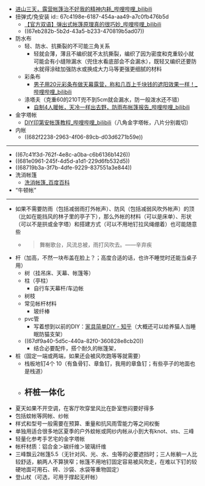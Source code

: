 - [进山三天，露营帐篷治不好我的精神内耗_哔哩哔哩_bilibili](https://www.bilibili.com/video/BV13d4y1N7VZ)
- 扭弹式/免安装
  id:: 67c4198e-6187-454a-aa49-a7c0fb476b5d
	- [【官方双语】弹出式帐篷原理真的很巧妙_哔哩哔哩_bilibili](https://www.bilibili.com/video/BV1u5411y7j7)
	- ((67eb282b-5b2d-43a5-b233-470819b5ad07))
- 防水布
	- 轻、防水、抗撕裂的不可能三角关系
		- 轻就会薄，薄且不编织就不太抗撕裂，编织了因为密度和克重较小就可能会有小缝隙漏水（兜住水看底部会不会漏水），既轻又编织还要防水就得涂硅加强防水或换成大力马等更强更细腻的材料
	- 彩条布
		- [男子用20元彩条布做天幕露营，称和几百上千块钱的遮阳效果一样！_哔哩哔哩_bilibili](https://www.bilibili.com/video/BV1xa411a7xc)
	- 涤塔夫（克重60的210T兜不到5cm就会漏水，防一般泼水还不错）
		- [自制4人暖帐，天冷一样出去野，防雨布帐篷报告_哔哩哔哩_bilibili](https://www.bilibili.com/video/BV1tU4y1f72W)
- 金字塔帐
	- [DIY印第安帐篷教程_哔哩哔哩_bilibili](https://www.bilibili.com/video/BV1aP4y137LV)（八角金字塔帐，八片分别裁切）
- 内帐
	- ((682f2238-2963-4f06-89cb-d03d6271b59e))
- ---
- ((67c41f3d-762f-4e8c-a0ba-c6b6136b1426))
- ((681e0961-245f-4d5d-a1d1-229d6fb532d5))
- ((68719b3a-3f7b-4dfe-9229-837551a3e844))
- 洗消帐篷
	- [洗消帐篷_百度百科](https://baike.baidu.com/item/%E6%B4%97%E6%B6%88%E5%B8%90%E7%AF%B7/8219618)
- “牛顿帐”
- ---
- 如果不需要防雨（包括减弱雨打外帐声）、防风（包括减弱风吹外帐声）的顶（比如在能挡风的林子里的亭子下），那么外帐的材料（可以是床单）、形状（可以不是拱或金字塔）和搭建方式（可以不用地钉拉风绳绷着）也可能随意些
	- >舞榭歌台，风流总被，雨打风吹去。——辛弃疾
- 杆（加高，不然一块布盖在脸上？；高度合适的话，也许不睡觉时还能当桌子用）
	- 树（挂吊床、天幕、帐篷等）
	- 柱（亭柱）
		- 自行车天幕杆/车边帐
	- 树枝
	- 常见帐杆材料
		- 玻纤棒
	- pvc管
		- 写着想到以前的DIY：[家具简单DIY - 知乎](https://zhuanlan.zhihu.com/p/103349232)（大概还可以给养猫人当睡眠防猫支架）
	- ((67df9a40-5d5c-440a-82f0-360828e8cb20))
		- 结合必要配件，搭个耐久的帐篷架，
- 桩（固定一端或两端，如果还会被风吹跑等等就需要）
	- 栈板地钉4个 10（有鱼骨钉、章鱼钉，我用的章鱼钉；有些亭子的地面也是栈道）
	- 杆桩一体化
		-
- 夏天如果不开空调，在客厅吹穿堂风比在卧室憋闷要好得多
- 包括蚊帐等网帐、纱帐
- 样式和型号一般需要在预算、重量和抗风雨雪能力等之间权衡
- 单独用适合很多地区夏季的户外蚊帐或网纱内帐从小到大有knot、sts、三峰
- 轻量化参考手艺宅的金字塔帐
- 帐杆材质：铝合金＞碳纤维＞玻璃纤维
- 三峰飘云2帐篷5.5（无针对风、光、水、虫等的必要遮挡时；三人帐躺一人比较舒适，躺两人不算狭窄；帐篷不用地钉固定容易被风吹走，在难以下钉的较硬地面可用石、砖、沙袋、水袋等重物固定）
- 登山杖（可选，可用于撑起无杆帐）